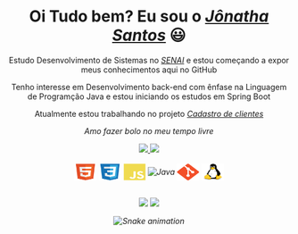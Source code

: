 
</div>

<div>
  <h1 align="center">Oi Tudo bem? Eu sou o <a href="https://www.linkedin.com/in/j%C3%B4natha-santos-5059771b0/"><i>Jônatha Santos</i></a> 😃️</h1>
  <p align="center">Estudo Desenvolvimento de Sistemas no <a href="http://www.senaicimatec.com.br//"><i>SENAI</i></a> e estou começando a expor meus conhecimentos aqui no GitHub</span>
  <p align="center">Tenho interesse em Desenvolvimento back-end com ênfase na Linguagem de Programção Java e estou iniciando os estudos em Spring Boot</p>
  <p align="center"> Atualmente estou trabalhando no projeto   <a href="https://github.com/Jonatha10/cadastroClientes"><i>Cadastro de clientes<i></a></p>
  <p align="center">Amo fazer bolo no meu tempo livre</p>
</div>



<div align="center">
  <a href="https://github.com/Jonatha10">
    <img height="150em" src="https://github-readme-stats.vercel.app/api?username=Jonatha10&count_private=true&include_all_commits=true&show_icons=true&theme=dracula&hide_border=false&show_owner=true"/>
    <img height="150em" src="https://github-readme-stats.vercel.app/api/top-langs/?username=Jonatha10&theme=dracula&hide_border=false&&layout=compact"/>
  </a>
</div>

<div align="center" valign="top"><br>
  <img align="center" alt="HTML" height="30" width="40" src="https://raw.githubusercontent.com/devicons/devicon/master/icons/html5/html5-original.svg">
  <img align="center" alt="CSS" height="30" width="40" src="https://raw.githubusercontent.com/devicons/devicon/master/icons/css3/css3-original.svg">
  <img align="center" alt="Js" height="30" width="40" src="https://raw.githubusercontent.com/devicons/devicon/master/icons/javascript/javascript-plain.svg">
  <img align="center" alt="Java" height="30" width="40" src="https://raw.githubusercontent.com/jmnote/z-icons/master/svg/java.svg">
  
  <img align="center" alt="git" height="30" width="40" src="https://raw.githubusercontent.com/devicons/devicon/master/icons/git/git-original.svg">
 
  <img align="center" alt="linux" height="30" width="40" src="https://raw.githubusercontent.com/devicons/devicon/master/icons/linux/linux-original.svg">
</div><br>

<div align="center">
 
  <a href="https://www.linkedin.com/in/j%C3%B4natha-santos-5059771b0/" target="_blank"><img src="https://img.shields.io/badge/-LinkedIn-%230077B5?style=for-the-badge&logo=linkedin&logoColor=white" target="_blank"></a> 
  <a href="mailto:jonatha949@gmail.com"><img src="https://img.shields.io/badge/-Gmail-%23333?style=for-the-badge&logo=gmail&logoColor=white" target="_blank"></a>
</div>

<div align="center">
  
  ![Snake animation](https://github.com/Jonatha10/Jonatha10/blob/output/github-contribution-grid-snake.svg)
  
</div>
